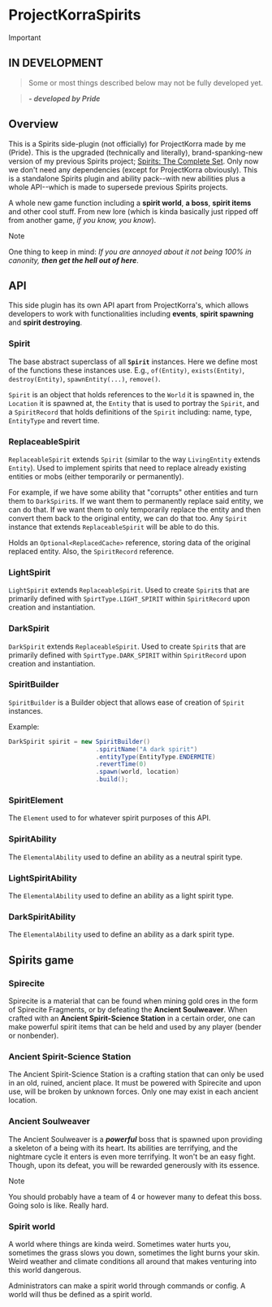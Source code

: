 # ProjectKorraSpirits

> [!IMPORTANT]
> ## IN DEVELOPMENT

> Some or most things described below may not be fully developed yet.

> ***- developed by Pride***

## Overview

This is a Spirits side-plugin (not officially) for ProjectKorra made by me (Pride). This is the upgraded
(technically and literally), brand-spanking-new version of my previous Spirits project; 
[Spirits: The Complete Set](https://github.com/PrideInt/Spirits-The-Complete-Set/). Only now we don't 
need any dependencies (except for ProjectKorra obviously). This is a standalone Spirits plugin and 
ability pack--with new abilities plus a whole API--which is made to supersede previous Spirits projects.

A whole new game function including a **spirit world**, **a boss**, **spirit items** and other cool
stuff. From new lore (which is kinda basically just ripped off from another game, *if you know, you know*).

> [!NOTE]
> One thing to keep in mind: 
> *If you are annoyed about it not being 100% in canonity, **then get the hell 
out of here***.

## API

This side plugin has its own API apart from ProjectKorra's, which allows developers to work with 
functionalities including **events**, **spirit spawning** and **spirit destroying**.

### Spirit

The base abstract superclass of all **`Spirit`** instances. Here we define most of the functions
these instances use. E.g., `of(Entity)`, `exists(Entity)`, `destroy(Entity)`, `spawnEntity(...)`,
`remove()`.

`Spirit` is an object that holds references to the `World` it is spawned in, the `Location` it is
spawned at, the `Entity` that is used to portray the `Spirit`, and a `SpiritRecord` that holds
definitions of the `Spirit` including: name, type, `EntityType` and revert time.

### ReplaceableSpirit

`ReplaceableSpirit` extends `Spirit` (similar to the way `LivingEntity` extends `Entity`). Used to
implement spirits that need to replace already existing entities or mobs (either temporarily or 
permanently).

For example, if we have some ability that "corrupts" other entities and turn them to `DarkSpirit`s.
If we want them to permanently replace said entity, we can do that. If we want them to only temporarily
replace the entity and then convert them back to the original entity, we can do that too. Any
`Spirit` instance that extends `ReplaceableSpirit` will be able to do this.

Holds an `Optional<ReplacedCache>` reference, storing data of the original replaced entity. Also, the 
`SpiritRecord` reference.

### LightSpirit

`LightSpirit` extends `ReplaceableSpirit`. Used to create `Spirit`s that are primarily defined with
`SpirtType.LIGHT_SPIRIT` within `SpiritRecord` upon creation and instantiation.

### DarkSpirit

`DarkSpirit` extends `ReplaceableSpirit`. Used to create `Spirit`s that are primarily defined with
`SpirtType.DARK_SPIRIT` within `SpiritRecord` upon creation and instantiation.

### SpiritBuilder

`SpiritBuilder` is a Builder object that allows ease of creation of `Spirit` instances.

Example:

```java
DarkSpirit spirit = new SpiritBuilder()
                        .spiritName("A dark spirit")
                        .entityType(EntityType.ENDERMITE)
                        .revertTime(0)
                        .spawn(world, location)
                        .build();
```

### SpiritElement

The `Element` used to for whatever spirit purposes of this API.

### SpiritAbility

The `ElementalAbility` used to define an ability as a neutral spirit type.

### LightSpiritAbility

The `ElementalAbility` used to define an ability as a light spirit type.

### DarkSpiritAbility

The `ElementalAbility` used to define an ability as a dark spirit type.

## Spirits game

### Spirecite

Spirecite is a material that can be found when mining gold ores in the form of Spirecite Fragments, 
or by defeating the **Ancient Soulweaver**. When crafted with an **Ancient Spirit-Science Station** 
in a certain order, one can make powerful spirit items that can be held and used by any player 
(bender or nonbender).

### Ancient Spirit-Science Station

The Ancient Spirit-Science Station is a crafting station that can only be used in an old, ruined, 
ancient place. It must be powered with Spirecite and upon use, will be broken by unknown forces.
Only one may exist in each ancient location.

### Ancient Soulweaver

The Ancient Soulweaver is a ***powerful*** boss that is spawned upon providing a skeleton of a
being with its heart. Its abilities are terrifying, and the nightmare cycle it enters is even 
more terrifying. It won't be an easy fight. Though, upon its defeat, you will be rewarded generously 
with its essence.

> [!NOTE]
> You should probably have a team of 4 or however many to defeat this boss. Going solo is like.
> Really hard.

### Spirit world

A world where things are kinda weird. Sometimes water hurts you, sometimes the grass slows you down,
sometimes the light burns your skin. Weird weather and climate conditions all around that makes 
venturing into this world dangerous.

Administrators can make a spirit world through commands or config. A world will thus be defined as 
a spirit world.